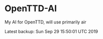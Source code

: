 # OpenTTD-AI
My AI for OpenTTD, will use primarily air

Latest backup: Sun Sep 29 15:50:01 UTC 2019
